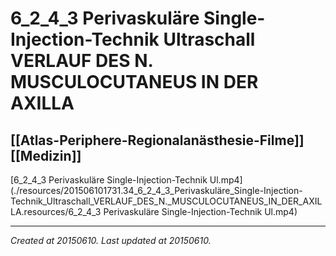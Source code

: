 # 6_2_4_3 Perivaskuläre Single-Injection-Technik Ultraschall VERLAUF DES N. MUSCULOCUTANEUS IN DER AXILLA
 [[Atlas-Periphere-Regionalanästhesie-Filme]] [[Medizin]] 
---



[6\_2\_4\_3 Perivaskuläre Single-Injection-Technik Ul.mp4](./resources/201506101731.34_6_2_4_3_Perivaskuläre_Single-Injection-Technik_Ultraschall_VERLAUF_DES_N._MUSCULOCUTANEUS_IN_DER_AXILLA.resources/6_2_4_3 Perivaskuläre Single-Injection-Technik Ul.mp4)

---

_Created at 20150610._
_Last updated at 20150610._



